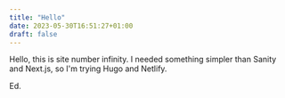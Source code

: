 ```yaml
---
title: "Hello"
date: 2023-05-30T16:51:27+01:00
draft: false
---
```

Hello, this is site number infinity. I needed something simpler than Sanity and Next.js, so I'm trying Hugo and Netlify.

Ed.
